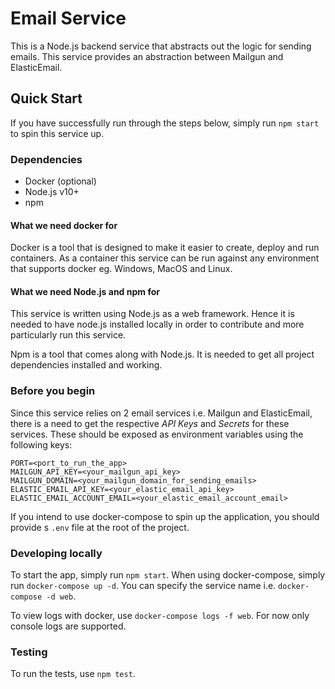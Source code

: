 # Email Service

This is a Node.js backend service that abstracts out the logic for sending emails. This service provides an abstraction between Mailgun and ElasticEmail.

## Quick Start

If you have successfully run through the steps below, simply run `npm start` to spin this service up.

### Dependencies

- Docker (optional)
- Node.js v10+
- npm

#### What we need docker for

Docker is a tool that is designed to make it easier to create, deploy and run containers. As a container this service can be run against any environment that supports docker eg. Windows, MacOS and Linux.

#### What we need Node.js and npm for

This service is written using Node.js as a web framework. Hence it is needed to have node.js installed locally in order to contribute and more particularly run this service. 

Npm is a tool that comes along with Node.js. It is needed to get all project dependencies installed and working. 

### Before you begin

Since this service relies on 2 email services i.e. Mailgun and ElasticEmail, there is a need to get the respective *API Keys* and *Secrets* for these services. These should be exposed as environment variables using the following keys:

```
PORT=<port_to_run_the_app>
MAILGUN_API_KEY=<your_mailgun_api_key>
MAILGUN_DOMAIN=<your_mailgun_domain_for_sending_emails>
ELASTIC_EMAIL_API_KEY=<your_elastic_email_api_key>
ELASTIC_EMAIL_ACCOUNT_EMAIL=<your_elastic_email_account_email>
```

If you intend to use docker-compose to spin up the application, you should provide s `.env` file at the root of the project. 

### Developing locally

To start the app, simply run `npm start`. When using docker-compose, simply run `docker-compose up -d`. You can specify the service name i.e. `docker-compose -d web`.

To view logs with docker, use `docker-compose logs -f web`. For now only console logs are supported.

### Testing

To run the tests, use `npm test`.

